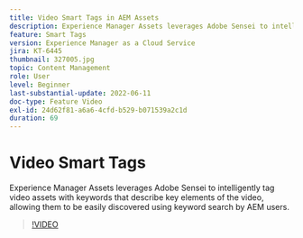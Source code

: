 ```yaml
---
title: Video Smart Tags in AEM Assets
description: Experience Manager Assets leverages Adobe Sensei to intelligently tag video assets with keywords that describe key elements of the video, allowing them to be easily discovered using keyword search by AEM users.
feature: Smart Tags
version: Experience Manager as a Cloud Service
jira: KT-6445
thumbnail: 327005.jpg
topic: Content Management
role: User
level: Beginner
last-substantial-update: 2022-06-11
doc-type: Feature Video
exl-id: 24d62f81-a6a6-4cfd-b529-b071539a2c1d
duration: 69
---
```

# Video Smart Tags

Experience Manager Assets leverages Adobe Sensei to intelligently tag video assets with keywords that describe key elements of the video, allowing them to be easily discovered using keyword search by AEM users.

>[!VIDEO](https://video.tv.adobe.com/v/327005?quality=12&learn=on)